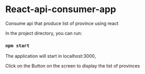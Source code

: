 # React-api-consumer-app
Consume api that produce list of province using react

In the project directory, you can run:

### `npm start`

The application will start in localhost:3000,

Click on the Button on the screen to display the list of provinces

